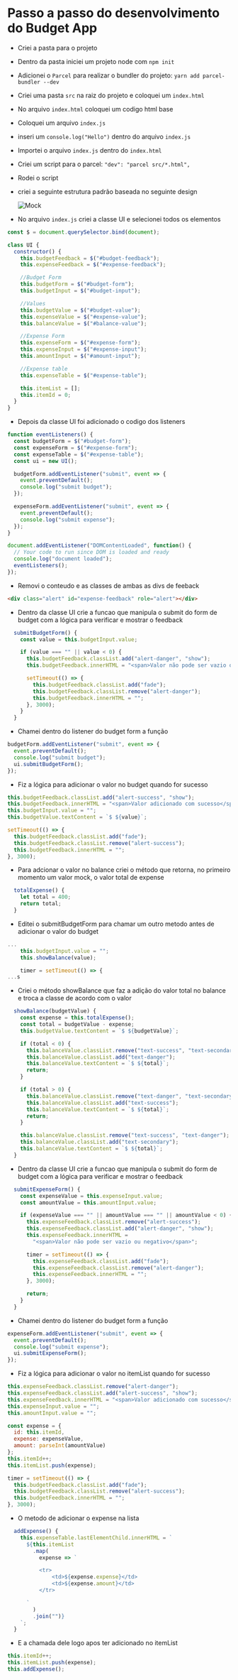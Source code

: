# Passo a passo do desenvolvimento do Budget App

- Criei a pasta para o projeto
- Dentro da pasta iniciei um projeto node com `npm init`
- Adicionei o `Parcel` para realizar o bundler do projeto: `yarn add parcel-bundler --dev`
- Criei uma pasta `src` na raiz do projeto e coloquei um `index.html`
- No arquivo `index.html` coloquei um codigo html base
- Coloquei um arquivo `index.js`
- inseri um `console.log("Hello")` dentro do arquivo `index.js`
- Importei o arquivo `index.js` dentro do `index.html`
- Criei um script para o parcel: `"dev": "parcel src/*.html",`
- Rodei o script
- criei a seguinte estrutura padrão baseada no seguinte design

  ![Mock](./mocks/mockup.png)

- No arquivo `index.js` criei a classe UI e selecionei todos os elementos

```js
const $ = document.querySelector.bind(document);

class UI {
  constructor() {
    this.budgetFeedback = $("#budget-feedback");
    this.expenseFeedback = $("#expense-feedback");

    //Budget Form
    this.budgetForm = $("#budget-form");
    this.budgetInput = $("#budget-input");

    //Values
    this.budgetValue = $("#budget-value");
    this.expenseValue = $("#expense-value");
    this.balanceValue = $("#balance-value");

    //Expense Form
    this.expenseForm = $("#expense-form");
    this.expenseInput = $("#expense-input");
    this.amountInput = $("#amount-input");

    //Expense table
    this.expenseTable = $("#expense-table");

    this.itemList = [];
    this.itemId = 0;
  }
}
```

- Depois da classe UI foi adicionado o codigo dos listeners

```js
function eventListeners() {
  const budgetForm = $("#budget-form");
  const expenseForm = $("#expense-form");
  const expenseTable = $("#expense-table");
  const ui = new UI();

  budgetForm.addEventListener("submit", event => {
    event.preventDefault();
    console.log("submit budget");
  });

  expenseForm.addEventListener("submit", event => {
    event.preventDefault();
    console.log("submit expense");
  });
}

document.addEventListener("DOMContentLoaded", function() {
  // Your code to run since DOM is loaded and ready
  console.log("document loaded");
  eventListeners();
});
```

- Removi o conteudo e as classes de ambas as divs de feeback

```html
<div class="alert" id="expense-feedback" role="alert"></div>
```

- Dentro da classe UI crie a funcao que manipula o submit do form de budget com a lógica para verificar e mostrar o feedback

```js
  submitBudgetForm() {
    const value = this.budgetInput.value;

    if (value === "" || value < 0) {
      this.budgetFeedback.classList.add("alert-danger", "show");
      this.budgetFeedback.innerHTML = "<span>Valor não pode ser vazio ou negativo</span>";

      setTimeout(() => {
        this.budgetFeedback.classList.add("fade");
        this.budgetFeedback.classList.remove("alert-danger");
        this.budgetFeedback.innerHTML = "";
      }, 3000);
    }
  }
```

- Chamei dentro do listener do budget form a função

```js
budgetForm.addEventListener("submit", event => {
  event.preventDefault();
  console.log("submit budget");
  ui.submitBudgetForm();
});
```

- Fiz a lógica para adicionar o valor no budget quando for sucesso

```js
this.budgetFeedback.classList.add("alert-success", "show");
this.budgetFeedback.innerHTML = "<span>Valor adicionado com sucesso</span>";
this.budgetInput.value = "";
this.budgetValue.textContent = `$ ${value}`;

setTimeout(() => {
  this.budgetFeedback.classList.add("fade");
  this.budgetFeedback.classList.remove("alert-success");
  this.budgetFeedback.innerHTML = "";
}, 3000);
```

- Para adcionar o valor no balance criei o método que retorna, no primeiro momento um valor mock, o valor total de expense

```js
  totalExpense() {
    let total = 400;
    return total;
  }
```

- Editei o submitBudgetForm para chamar um outro metodo antes de adicionar o valor do budget

```js
...
    this.budgetInput.value = "";
    this.showBalance(value);

    timer = setTimeout(() => {
...s
```

- Criei o método showBalance que faz a adição do valor total no balance e troca a classe de acordo com o valor

```js
  showBalance(budgetValue) {
    const expense = this.totalExpense();
    const total = budgetValue - expense;
    this.budgetValue.textContent = `$ ${budgetValue}`;

    if (total < 0) {
      this.balanceValue.classList.remove("text-success", "text-secondary");
      this.balanceValue.classList.add("text-danger");
      this.balanceValue.textContent = `$ ${total}`;
      return;
    }

    if (total > 0) {
      this.balanceValue.classList.remove("text-danger", "text-secondary");
      this.balanceValue.classList.add("text-success");
      this.balanceValue.textContent = `$ ${total}`;
      return;
    }

    this.balanceValue.classList.remove("text-success", "text-danger");
    this.balanceValue.classList.add("text-secondary");
    this.balanceValue.textContent = `$ ${total}`;
  }
```

- Dentro da classe UI crie a funcao que manipula o submit do form de budget com a lógica para verificar e mostrar o feedback

```js
  submitExpenseForm() {
    const expenseValue = this.expenseInput.value;
    const amountValue = this.amountInput.value;

    if (expenseValue === "" || amountValue === "" || amountValue < 0) {
      this.expenseFeedback.classList.remove("alert-success");
      this.expenseFeedback.classList.add("alert-danger", "show");
      this.expenseFeedback.innerHTML =
        "<span>Valor não pode ser vazio ou negativo</span>";

      timer = setTimeout(() => {
        this.expenseFeedback.classList.add("fade");
        this.expenseFeedback.classList.remove("alert-danger");
        this.expenseFeedback.innerHTML = "";
      }, 3000);

      return;
    }
  }
```

- Chamei dentro do listener do budget form a função

```js
expenseForm.addEventListener("submit", event => {
  event.preventDefault();
  console.log("submit expense");
  ui.submitExpenseForm();
});
```

- Fiz a lógica para adicionar o valor no itemList quando for sucesso

```js
this.expenseFeedback.classList.remove("alert-danger");
this.expenseFeedback.classList.add("alert-success", "show");
this.expenseFeedback.innerHTML = "<span>Valor adicionado com sucesso</span>";
this.expenseInput.value = "";
this.amountInput.value = "";

const expense = {
  id: this.itemId,
  expense: expenseValue,
  amount: parseInt(amountValue)
};
this.itemId++;
this.itemList.push(expense);

timer = setTimeout(() => {
  this.budgetFeedback.classList.add("fade");
  this.budgetFeedback.classList.remove("alert-success");
  this.budgetFeedback.innerHTML = "";
}, 3000);
```

- O metodo de adicionar o expense na lista

```js
  addExpense() {
    this.expenseTable.lastElementChild.innerHTML = `
      ${this.itemList
        .map(
          expense => `

          <tr>
              <td>${expense.expense}</td>
              <td>${expense.amount}</td>
          </tr>

      `
        )
        .join("")}
    `;
  }
```

- E a chamada dele logo apos ter adicionado no itemList

```js
this.itemId++;
this.itemList.push(expense);
this.addExpense();
```
